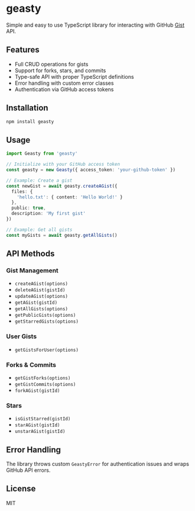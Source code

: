 # geasty

Simple and easy to use TypeScript library for interacting with GitHub [Gist](https://gist.github.com) API.

## Features

- Full CRUD operations for gists
- Support for forks, stars, and commits
- Type-safe API with proper TypeScript definitions
- Error handling with custom error classes
- Authentication via GitHub access tokens

## Installation

```bash
npm install geasty
```

## Usage

```typescript
import Geasty from 'geasty'

// Initialize with your GitHub access token
const geasty = new Geasty({ access_token: 'your-github-token' })

// Example: Create a gist
const newGist = await geasty.createAGist({
  files: {
    'hello.txt': { content: 'Hello World!' }
  },
  public: true,
  description: 'My first gist'
})

// Example: Get all gists
const myGists = await geasty.getAllGists()
```

## API Methods

### Gist Management
- `createAGist(options)`
- `deleteAGist(gistId)`
- `updateAGist(options)`
- `getAGist(gistId)`
- `getAllGists(options)`
- `getPublicGists(options)`
- `getStarredGists(options)`

### User Gists
- `getGistsForUser(options)`

### Forks & Commits
- `getGistForks(options)`
- `getGistCommits(options)`
- `forkAGist(gistId)`

### Stars
- `isGistStarred(gistId)`
- `starAGist(gistId)`
- `unstarAGist(gistId)`

## Error Handling

The library throws custom `GeastyError` for authentication issues and wraps GitHub API errors.

## License

MIT
